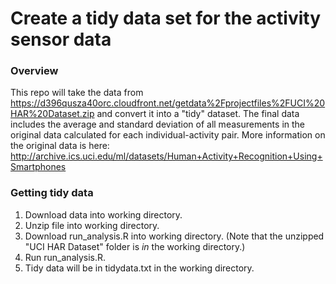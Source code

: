 Create a tidy data set for the activity sensor data
===================================================

### Overview
This repo will take the data from https://d396qusza40orc.cloudfront.net/getdata%2Fprojectfiles%2FUCI%20HAR%20Dataset.zip and convert it into a "tidy" dataset. The final data includes the average and standard deviation of all measurements in the original data calculated for each individual-activity pair. More information on the original data is here: http://archive.ics.uci.edu/ml/datasets/Human+Activity+Recognition+Using+Smartphones 

### Getting tidy data
1. Download data into working directory.
2. Unzip file into working directory.
3. Download run_analysis.R into working directory. (Note that the unzipped "UCI HAR Dataset" folder is *in* the working directory.)
4. Run run_analysis.R.
5. Tidy data will be in tidydata.txt in the working directory.